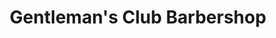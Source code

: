 ---
title: "Gentleman's Club Barbershop"
url: /amarillo/gentlemans-club-barbershop/
shop: hairdresser
---